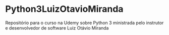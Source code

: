 # Python3LuizOtavioMiranda
Repositório para o curso na Udemy sobre Python 3 ministrada pelo instrutor e desenvolvedor de software Luiz Otávio Miranda
